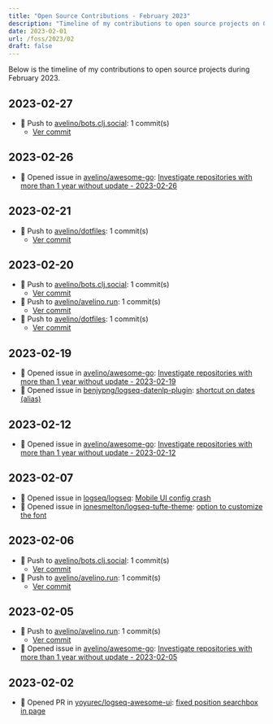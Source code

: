 ```yaml
---
title: "Open Source Contributions - February 2023"
description: "Timeline of my contributions to open source projects on GitHub during February 2023."
date: 2023-02-01
url: /foss/2023/02
draft: false
---
```


Below is the timeline of my contributions to open source projects during February 2023.

## 2023-02-27

- 🔨 Push to [avelino/bots.clj.social](https://github.com/avelino/bots.clj.social): 1 commit(s)
  - [Ver commit](https://github.com/avelino?tab=overview&from=2023-02-01&to=2023-02-28)

## 2023-02-26

- 🐛 Opened issue in [avelino/awesome-go](https://github.com/avelino/awesome-go): [Investigate repositories with more than 1 year without update - 2023-02-26](https://github.com/avelino/awesome-go/issues/4771)

## 2023-02-21

- 🔨 Push to [avelino/dotfiles](https://github.com/avelino/dotfiles): 1 commit(s)
  - [Ver commit](https://github.com/avelino?tab=overview&from=2023-02-01&to=2023-02-28)

## 2023-02-20

- 🔨 Push to [avelino/bots.clj.social](https://github.com/avelino/bots.clj.social): 1 commit(s)
  - [Ver commit](https://github.com/avelino?tab=overview&from=2023-02-01&to=2023-02-28)
- 🔨 Push to [avelino/avelino.run](https://github.com/avelino/avelino.run): 1 commit(s)
  - [Ver commit](https://github.com/avelino?tab=overview&from=2023-02-01&to=2023-02-28)
- 🔨 Push to [avelino/dotfiles](https://github.com/avelino/dotfiles): 1 commit(s)
  - [Ver commit](https://github.com/avelino?tab=overview&from=2023-02-01&to=2023-02-28)

## 2023-02-19

- 🐛 Opened issue in [avelino/awesome-go](https://github.com/avelino/awesome-go): [Investigate repositories with more than 1 year without update - 2023-02-19](https://github.com/avelino/awesome-go/issues/4755)
- 🐛 Opened issue in [benjypng/logseq-datenlp-plugin](https://github.com/benjypng/logseq-datenlp-plugin): [shortcut on dates (alias)](https://github.com/benjypng/logseq-datenlp-plugin/issues/33)

## 2023-02-12

- 🐛 Opened issue in [avelino/awesome-go](https://github.com/avelino/awesome-go): [Investigate repositories with more than 1 year without update - 2023-02-12](https://github.com/avelino/awesome-go/issues/4744)

## 2023-02-07

- 🐛 Opened issue in [logseq/logseq](https://github.com/logseq/logseq): [Mobile UI config crash](https://github.com/logseq/logseq/issues/8537)
- 🐛 Opened issue in [jonesmelton/logseq-tufte-theme](https://github.com/jonesmelton/logseq-tufte-theme): [option to customize the font](https://github.com/jonesmelton/logseq-tufte-theme/issues/2)

## 2023-02-06

- 🔨 Push to [avelino/bots.clj.social](https://github.com/avelino/bots.clj.social): 1 commit(s)
  - [Ver commit](https://github.com/avelino?tab=overview&from=2023-02-01&to=2023-02-28)
- 🔨 Push to [avelino/avelino.run](https://github.com/avelino/avelino.run): 1 commit(s)
  - [Ver commit](https://github.com/avelino?tab=overview&from=2023-02-01&to=2023-02-28)

## 2023-02-05

- 🔨 Push to [avelino/avelino.run](https://github.com/avelino/avelino.run): 1 commit(s)
  - [Ver commit](https://github.com/avelino?tab=overview&from=2023-02-01&to=2023-02-28)
- 🐛 Opened issue in [avelino/awesome-go](https://github.com/avelino/awesome-go): [Investigate repositories with more than 1 year without update - 2023-02-05](https://github.com/avelino/awesome-go/issues/4732)

## 2023-02-02

- 🔀 Opened PR in [yoyurec/logseq-awesome-ui](https://github.com/yoyurec/logseq-awesome-ui): [fixed position searchbox in page](https://github.com/yoyurec/logseq-awesome-ui/pull/36)

